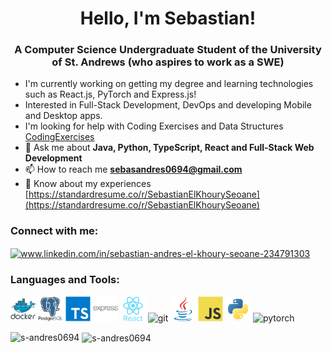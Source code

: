 <h1 align="center">Hello, I'm Sebastian!</h1>
<h3 align="center">A Computer Science Undergraduate Student of the University of St. Andrews (who aspires to work as a SWE)</h3>

- I'm currently working on getting my degree and learning technologies such as React.js, PyTorch and Express.js!
- Interested in Full-Stack Development, DevOps and developing Mobile and Desktop apps.
- I'm looking for help with Coding Exercises and Data Structures [CodingExercises](https://github.com/S-andres0694/CodingExercises)
- 💬 Ask me about **Java, Python, TypeScript, React and Full-Stack Web Development**
- 📫 How to reach me **sebasandres0694@gmail.com**
- 📄 Know about my experiences [https://standardresume.co/r/SebastianElKhourySeoane](https://standardresume.co/r/SebastianElKhourySeoane)

<h3 align="left">Connect with me:</h3>
<p align="left">
<a href="https://linkedin.com/in/www.linkedin.com/in/sebastian-andres-el-khoury-seoane-234791303" target="blank"><img align="center" src="https://raw.githubusercontent.com/rahuldkjain/github-profile-readme-generator/master/src/images/icons/Social/linked-in-alt.svg" alt="www.linkedin.com/in/sebastian-andres-el-khoury-seoane-234791303" height="30" width="40" /></a>
</p>
<h3 align="left">Languages and Tools:</h3>
<p align="left"> 
  <img src="https://raw.githubusercontent.com/devicons/devicon/master/icons/docker/docker-original-wordmark.svg" alt="docker" width="40" height="40"/>
  <img src="https://raw.githubusercontent.com/devicons/devicon/master/icons/postgresql/postgresql-original-wordmark.svg" alt="postgresql" width="40" height="40"/>
  <img src="https://raw.githubusercontent.com/devicons/devicon/master/icons/typescript/typescript-original.svg" alt="typescript" width="40" height="40"/>
  <img src="https://raw.githubusercontent.com/devicons/devicon/master/icons/express/express-original-wordmark.svg" alt="express" width="40" height="40"/>
  <img src="https://raw.githubusercontent.com/devicons/devicon/master/icons/react/react-original-wordmark.svg" alt="react" width="40" height="40"/>
  <img src="https://www.vectorlogo.zone/logos/git-scm/git-scm-icon.svg" alt="git" width="40" height="40"/>
  <img src="https://raw.githubusercontent.com/devicons/devicon/master/icons/java/java-original.svg" alt="java" width="40" height="40"/>
  <img src="https://raw.githubusercontent.com/devicons/devicon/master/icons/javascript/javascript-original.svg" alt="javascript" width="40" height="40"/>
  <img src="https://raw.githubusercontent.com/devicons/devicon/master/icons/python/python-original.svg" alt="python" width="40" height="40"/>
<img src="https://www.vectorlogo.zone/logos/pytorch/pytorch-icon.svg" alt="pytorch" width="40" height="40"/>
</p>
<p><img align="left" src="https://github-readme-stats.vercel.app/api/top-langs?username=s-andres0694&show_icons=true&locale=en&layout=compact&theme=dark" alt="s-andres0694" /></p>
<p>&nbsp;<img align="center" src="https://github-readme-stats.vercel.app/api?username=s-andres0694&show_icons=true&locale=en&theme=dark" alt="s-andres0694" /></p>
